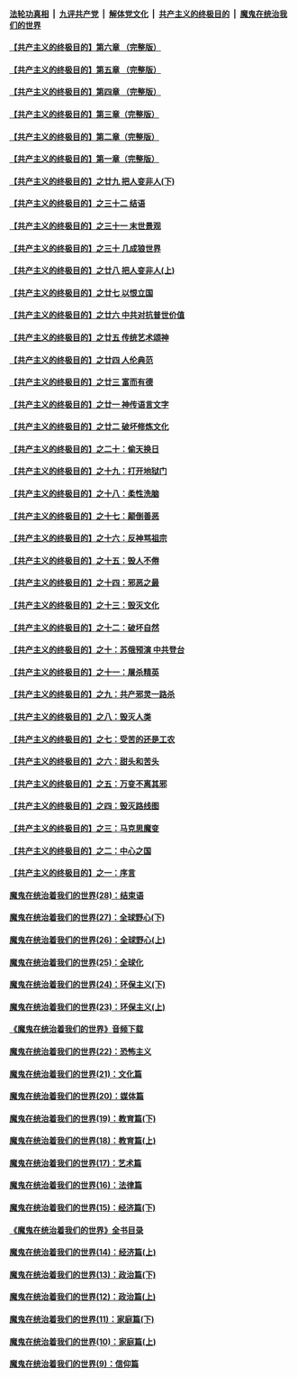 ####  [法轮功真相](../../../../basic/blob/master/README.md?t=10291613) &nbsp;|&nbsp; [九评共产党](../../../../9ping.md/blob/master/README.md?t=10291613) &nbsp;|&nbsp; [解体党文化](../../../../jtdwh.md/blob/master/README.md?t=10291613)  &nbsp;|&nbsp; [共产主义的终极目的](../../../../gczydzjmd.md/blob/master/README.md?t=10291613) &nbsp;|&nbsp; [魔鬼在统治我们的世界](../../../../mgztzwmdsj.md/blob/master/README.md?t=10291613) 

#### [【共产主义的终极目的】第六章 （完整版）](../pages/nsc422/n11428913.md?t=10291613) 

#### [【共产主义的终极目的】第五章 （完整版）](../pages/nsc422/n11428912.md?t=10291613) 

#### [【共产主义的终极目的】第四章 （完整版）](../pages/nsc422/n11428907.md?t=10291613) 

#### [【共产主义的终极目的】第三章（完整版）](../pages/nsc422/n11428848.md?t=10291613) 

#### [【共产主义的终极目的】第二章（完整版）](../pages/nsc422/n11428831.md?t=10291613) 

#### [【共产主义的终极目的】第一章（完整版）](../pages/nsc422/n11417651.md?t=10291613) 

#### [【共产主义的终极目的】之廿九 把人变非人(下)](../pages/nsc422/n11344140.md?t=10291613) 

#### [【共产主义的终极目的】之三十二 结语](../pages/nsc422/n11360535.md?t=10291613) 

#### [【共产主义的终极目的】之三十一 末世景观](../pages/nsc422/n11351129.md?t=10291613) 

#### [【共产主义的终极目的】之三十 几成狼世界](../pages/nsc422/n11348280.md?t=10291613) 

#### [【共产主义的终极目的】之廿八 把人变非人(上)](../pages/nsc422/n11340492.md?t=10291613) 

#### [【共产主义的终极目的】之廿七 以恨立国](../pages/nsc422/n11336944.md?t=10291613) 

#### [【共产主义的终极目的】之廿六 中共对抗普世价值](../pages/nsc422/n11324785.md?t=10291613) 

#### [【共产主义的终极目的】之廿五 传统艺术颂神](../pages/nsc422/n11296396.md?t=10291613) 

#### [【共产主义的终极目的】之廿四 人伦典范](../pages/nsc422/n11296397.md?t=10291613) 

#### [【共产主义的终极目的】之廿三 富而有德](../pages/nsc422/n11283598.md?t=10291613) 

#### [【共产主义的终极目的】之廿一 神传语言文字](../pages/nsc422/n11263265.md?t=10291613) 

#### [【共产主义的终极目的】之廿二 破坏修炼文化](../pages/nsc422/n11245728.md?t=10291613) 

#### [【共产主义的终极目的】之二十：偷天换日](../pages/nsc422/n11238846.md?t=10291613) 

#### [【共产主义的终极目的】之十九：打开地狱门](../pages/nsc422/n11206376.md?t=10291613) 

#### [【共产主义的终极目的】之十八：柔性洗脑](../pages/nsc422/n11199994.md?t=10291613) 

#### [【共产主义的终极目的】之十七：颠倒善恶](../pages/nsc422/n11179782.md?t=10291613) 

#### [【共产主义的终极目的】之十六：反神骂祖宗](../pages/nsc422/n11166798.md?t=10291613) 

#### [【共产主义的终极目的】之十五：毁人不倦](../pages/nsc422/n11166792.md?t=10291613) 

#### [【共产主义的终极目的】之十四：邪恶之最](../pages/nsc422/n11150249.md?t=10291613) 

#### [【共产主义的终极目的】之十三：毁灭文化](../pages/nsc422/n11135227.md?t=10291613) 

#### [【共产主义的终极目的】之十二：破坏自然](../pages/nsc422/n11135214.md?t=10291613) 

#### [【共产主义的终极目的】之十：苏俄预演 中共登台](../pages/nsc422/n11118424.md?t=10291613) 

#### [【共产主义的终极目的】之十一：屠杀精英](../pages/nsc422/n11118442.md?t=10291613) 

#### [【共产主义的终极目的】之九：共产邪灵一路杀](../pages/nsc422/n11114139.md?t=10291613) 

#### [【共产主义的终极目的】之八：毁灭人类](../pages/nsc422/n11108503.md?t=10291613) 

#### [【共产主义的终极目的】之七：受苦的还是工农](../pages/nsc422/n11101809.md?t=10291613) 

#### [【共产主义的终极目的】之六：甜头和苦头](../pages/nsc422/n11096971.md?t=10291613) 

#### [【共产主义的终极目的】之五：万变不离其邪](../pages/nsc422/n11091285.md?t=10291613) 

#### [【共产主义的终极目的】之四：毁灭路线图](../pages/nsc422/n11086284.md?t=10291613) 

#### [【共产主义的终极目的】之三：马克思魔变](../pages/nsc422/n11061941.md?t=10291613) 

#### [【共产主义的终极目的】之二：中心之国](../pages/nsc422/n11047728.md?t=10291613) 

#### [【共产主义的终极目的】之一：序言](../pages/nsc422/n11086077.md?t=10291613) 

#### [魔鬼在统治着我们的世界(28)：结束语](../pages/nsc422/n10936246.md?t=10291613) 

#### [魔鬼在统治着我们的世界(27)：全球野心(下)](../pages/nsc422/n10928319.md?t=10291613) 

#### [魔鬼在统治着我们的世界(26)：全球野心(上)](../pages/nsc422/n10900318.md?t=10291613) 

#### [魔鬼在统治着我们的世界(25)：全球化](../pages/nsc422/n10788205.md?t=10291613) 

#### [魔鬼在统治着我们的世界(24)：环保主义(下)](../pages/nsc422/n10695307.md?t=10291613) 

#### [魔鬼在统治着我们的世界(23)：环保主义(上)](../pages/nsc422/n10688613.md?t=10291613) 

#### [《魔鬼在统治着我们的世界》音频下载](../pages/nsc422/n10635553.md?t=10291613) 

#### [魔鬼在统治着我们的世界(22)：恐怖主义](../pages/nsc422/n10614727.md?t=10291613) 

#### [魔鬼在统治着我们的世界(21)：文化篇](../pages/nsc422/n10597706.md?t=10291613) 

#### [魔鬼在统治着我们的世界(20)：媒体篇](../pages/nsc422/n10586579.md?t=10291613) 

#### [魔鬼在统治着我们的世界(19)：教育篇(下)](../pages/nsc422/n10564808.md?t=10291613) 

#### [魔鬼在统治着我们的世界(18)：教育篇(上)](../pages/nsc422/n10526970.md?t=10291613) 

#### [魔鬼在统治着我们的世界(17)：艺术篇](../pages/nsc422/n10499093.md?t=10291613) 

#### [魔鬼在统治着我们的世界(16)：法律篇](../pages/nsc422/n10485969.md?t=10291613) 

#### [魔鬼在统治着我们的世界(15)：经济篇(下)](../pages/nsc422/n10469975.md?t=10291613) 

#### [《魔鬼在统治着我们的世界》全书目录](../pages/nsc422/n10464261.md?t=10291613) 

#### [魔鬼在统治着我们的世界(14)：经济篇(上)](../pages/nsc422/n10457370.md?t=10291613) 

#### [魔鬼在统治着我们的世界(13)：政治篇(下)](../pages/nsc422/n10448270.md?t=10291613) 

#### [魔鬼在统治着我们的世界(12)：政治篇(上)](../pages/nsc422/n10444576.md?t=10291613) 

#### [魔鬼在统治着我们的世界(11)：家庭篇(下)](../pages/nsc422/n10440961.md?t=10291613) 

#### [魔鬼在统治着我们的世界(10)：家庭篇(上)](../pages/nsc422/n10435448.md?t=10291613) 

#### [魔鬼在统治着我们的世界(9)：信仰篇](../pages/nsc422/n10432159.md?t=10291613) 

